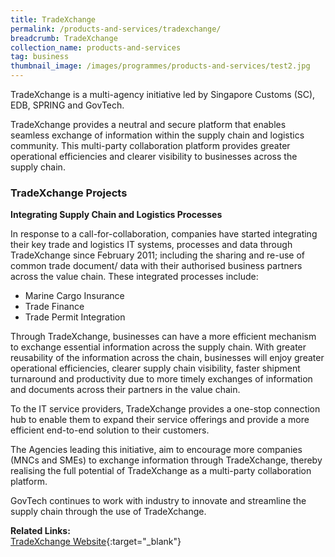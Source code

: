 ```yaml
---
title: TradeXchange
permalink: /products-and-services/tradexchange/
breadcrumb: TradeXchange
collection_name: products-and-services
tag: business
thumbnail_image: /images/programmes/products-and-services/test2.jpg
---
```

TradeXchange is a multi-agency initiative led by Singapore Customs (SC), EDB, SPRING and GovTech.

TradeXchange provides a neutral and secure platform that enables seamless exchange of information within the supply chain and logistics community. This multi-party collaboration platform provides greater operational efficiencies and clearer visibility to businesses across the supply chain.

### **TradeXchange Projects**

**Integrating Supply Chain and Logistics Processes**

In response to a call-for-collaboration, companies have started integrating their key trade and logistics IT systems, processes and data through TradeXchange since February 2011; including the sharing and re-use of common trade document/ data with their authorised business partners across the value chain. These integrated processes include:

* Marine Cargo Insurance
* Trade Finance
* Trade Permit Integration

Through TradeXchange, businesses can have a more efficient mechanism to exchange essential information across the supply chain. With greater reusability of the information across the chain, businesses will enjoy greater operational efficiencies, clearer supply chain visibility, faster shipment turnaround and productivity due to more timely exchanges of information and documents across their partners in the value chain.

To the IT service providers, TradeXchange provides a one-stop connection hub to enable them to expand their service offerings and provide a more efficient end-to-end solution to their customers.

The Agencies leading this initiative, aim to encourage more companies (MNCs and SMEs) to exchange information through TradeXchange, thereby realising the full potential of TradeXchange as a multi-party collaboration platform.

GovTech continues to work with industry to innovate and streamline the supply chain through the use of TradeXchange.

**Related Links:**<br>
[TradeXchange Website](https://www.tradexchange.gov.sg/tradexchange/index.html){:target="_blank"}
